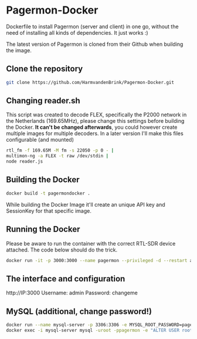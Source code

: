 # Pagermon-Docker
Dockerfile to install Pagermon (server and client) in one go, without the need of installing all kinds of dependencies. It just works :)

The latest version of Pagermon is cloned from their Github when building the image.

## Clone the repository

```bash
git clone https://github.com/HarmvandenBrink/Pagermon-Docker.git
```

## Changing reader.sh

This script was created to decode FLEX, specifically the P2000 network in the Netherlands (169.65MHz), please change this settings before building the Docker. **It can't be changed afterwards**, you could however create multiple images for multiple decoders. In a later version I'll make this files configurable (and mounted)

```bash
rtl_fm -f 169.65M -M fm -s 22050 -p 0 - |
multimon-ng -a FLEX -t raw /dev/stdin |
node reader.js
```

## Building the Docker
```bash
docker build -t pagermondocker .
```
While building the Docker Image it'll create an unique API key and SessionKey for that specific image.

## Running the Docker

Please be aware to run the container with the correct RTL-SDR device attached. The code below should do the trick.

```bash
docker run -it -p 3000:3000 --name pagermon --privileged -d --restart always -v /dev/bus/usb:/dev/bus/usb pagermondocker
```

## The interface and configuration
http://IP:3000
Username: admin Password: changeme


## MySQL (additional, change password!)

```bash
docker run --name mysql-server -p 3306:3306 -e MYSQL_ROOT_PASSWORD=pagermon -e MYSQL_DATABASE=pagermon -e MYSQL_ROOT_HOST=% -d mysql/mysql-server:latest
docker exec -i mysql-server mysql -uroot -ppagermon -e "ALTER USER root IDENTIFIED WITH mysql_native_password BY 'pagermon';"
```
